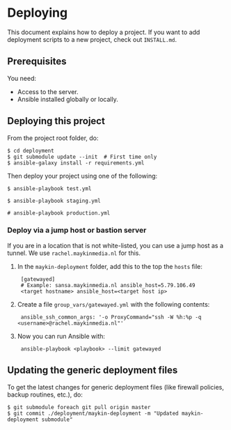 # Deploying

This document explains how to deploy a project. If you want to add deployment
scripts to a new project, check out `INSTALL.md`.

## Prerequisites

You need:

* Access to the server.
* Ansible installed globally or locally.

## Deploying this project

From the project root folder, do:

    $ cd deployment
    $ git submodule update --init  # First time only
    $ ansible-galaxy install -r requirements.yml

Then deploy your project using one of the following:

    $ ansible-playbook test.yml
    
    $ ansible-playbook staging.yml
    
    # ansible-playbook production.yml
    
### Deploy via a jump host or bastion server

If you are in a location that is not white-listed, you can use a jump host
as a tunnel. We use `rachel.maykinmedia.nl` for this.

1. In the `maykin-deployment` folder, add this to the top the `hosts` file:

        [gatewayed]
        # Example: sansa.maykinmedia.nl ansible_host=5.79.106.49
        <target hostname> ansible_host=<target host ip>

2. Create a file `group_vars/gatewayed.yml` with the following contents:

        ansible_ssh_common_args: '-o ProxyCommand="ssh -W %h:%p -q <username>@rachel.maykinmedia.nl"'

3. Now you can run Ansible with:

        ansible-playbook <playbook> --limit gatewayed

## Updating the generic deployment files

To get the latest changes for generic deployment files (like firewall policies,
backup routines, etc.), do:

    $ git submodule foreach git pull origin master
    $ git commit ./deployment/maykin-deployment -m "Updated maykin-deployment submodule"
